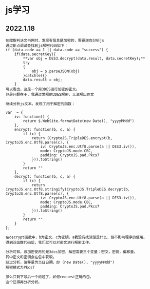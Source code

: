 #   js学习
##  2022.1.18
    
    在爬取判决文书网时，发现有信息是加密的，需要逆向分析js
    通过断点调试查找到js解密代码如下：
    if (data.code == 1 || data.code == "success") {
        if(data.secretKey){
            **var obj = DES3.decrypt(data.result, data.secretKey);**
            try
            { 
                obj = $.parseJSON(obj) 
            }catch(e){}
            data.result = obj;
        }
    可以看出，这是一个用3DES进行加密的密文。
    但是问题在于，我通过常规的3DES解密，无法解出原文

    继续分析js文本，发现了用于解密的函数：

    var  = {
        iv: function() {
            return $.WebSite.formatDate(new Date(), "yyyyMMdd")
        },
        encrypt: function(b, c, a) {
            if (c) {
                return (CryptoJS.TripleDES.encrypt(b, CryptoJS.enc.Utf8.parse(c), {
                    iv: CryptoJS.enc.Utf8.parse(a || DES3.iv()),
                    mode: CryptoJS.mode.CBC,
                    padding: CryptoJS.pad.Pkcs7
                })).toString()
            }
            return ""
        },
        decrypt: function(b, c, a) {
            if (c) {
                return CryptoJS.enc.Utf8.stringify(CryptoJS.TripleDES.decrypt(b, CryptoJS.enc.Utf8.parse(c), {
                    iv: CryptoJS.enc.Utf8.parse(a || DES3.iv()),
                    mode: CryptoJS.mode.CBC,
                    padding: CryptoJS.pad.Pkcs7
                })).toString()
            }
            return ""
        }
    };

    在decrypt函数中，b为密文，c为密钥，a我没有找清楚是什么，但不影响程序的使用。
    得到该函数代码后，我们就可以对密文进行解密工作。

    分析可知，该加密使用的是3des加密，解密需要三个变量：密文，密钥，偏移量。
    其中密文和密钥会在包中获取。
    经过分析，偏移量为当日日期，即 (new Date(), "yyyyMMdd")
    解密模式为Pkcs7

    那么只剩下最后一个问题了，如何request正确的包。
    这个还得再分析分析。
    






